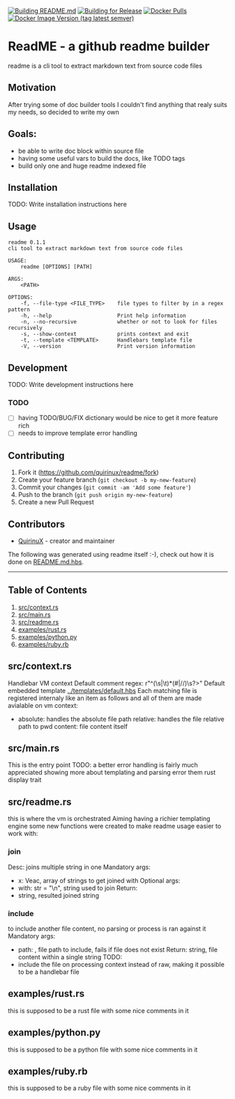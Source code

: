 [![Building README.md](https://github.com/quirinux/readme/actions/workflows/build-readme.yml/badge.svg)](https://github.com/quirinux/readme/actions/workflows/build-readme.yml)
[![Building for Release](https://github.com/quirinux/readme/actions/workflows/release.yml/badge.svg)](https://github.com/quirinux/readme/actions/workflows/release.yml)
[![Docker Pulls](https://img.shields.io/docker/pulls/quirinux/readme)](https://hub.docker.com/r/quirinux/readme)
[![Docker Image Version (tag latest semver)](https://img.shields.io/docker/v/quirinux/readme/latest)](https://hub.docker.com/r/quirinux/readme)

# ReadME - a github readme builder
readme is a cli tool to extract markdown text from source code files

## Motivation
After trying some of doc builder tools I couldn't find anything that realy suits my needs, so decided to write my own

## Goals:
- be able to write doc block within source file
- having some useful vars to build the docs, like TODO tags
- build only one and huge readme indexed file

## Installation

TODO: Write installation instructions here

## Usage

```
readme 0.1.1
cli tool to extract markdown text from source code files

USAGE:
    readme [OPTIONS] [PATH]

ARGS:
    <PATH>    

OPTIONS:
    -f, --file-type <FILE_TYPE>    file types to filter by in a regex pattern
    -h, --help                     Print help information
    -n, --no-recursive             whether or not to look for files recursively
    -s, --show-context             prints context and exit
    -t, --template <TEMPLATE>      Handlebars template file
    -V, --version                  Print version information

```

## Development

TODO: Write development instructions here

### TODO
- [ ] having TODO/BUG/FIX dictionary would be nice to get it more feature rich
- [ ] needs to improve template error handling

## Contributing

1. Fork it (<https://github.com/quirinux/readme/fork>)
2. Create your feature branch (`git checkout -b my-new-feature`)
3. Commit your changes (`git commit -am 'Add some feature'`)
4. Push to the branch (`git push origin my-new-feature`)
5. Create a new Pull Request

## Contributors

- [QuirinuX](https://github.com/quirinux) - creator and maintainer


The following was generated using readme itself :-), check out how it is done on [README.md.hbs](README.md.hbs).

---

## Table of Contents
1. [src/context.rs](#src/context.rs)
1. [src/main.rs](#src/main.rs)
1. [src/readme.rs](#src/readme.rs)
1. [examples/rust.rs](#examples/rust.rs)
1. [examples/python.py](#examples/python.py)
1. [examples/ruby.rb](#examples/ruby.rb)

## src/context.rs
Handlebar VM context
Default comment regex: r"^(\s|\t)*(#|//)\s?>"
Default embedded template [../templates/default.hbs](../templates/default.hbs)
Each matching file is registered internaly like an item as follows and all of them are made avialable on vm context:
- absolute: handles the absolute file path
relative: handles the file relative path to pwd
content: file content itself

## src/main.rs
This is the entry point
TODO: a better error handling is fairly much appreciated showing more about templating and parsing error them rust display trait

## src/readme.rs
this is where the vm is orchestrated
Aiming having a richier templating engine some new functions were created to make readme usage easier to work with:
### join
Desc: joins multiple string in one
Mandatory args:
- x: Veac<string>, array of strings to get joined with
Optional args:
- with: str = "\n", string used to join
Return:
- string, resulted joined string
### include
to include another file content, no parsing or process is ran against it
Mandatory args:
- path: <PathBuf>, file path to include, fails if file does not exist
Return:
string, file content within a single string
TODO:
- include the file on processing context instead of raw, making it possible to be a handlebar file

## examples/rust.rs
this is supposed to be a rust file with
some nice comments in it

## examples/python.py
this is supposed to be a python file with
some nice comments in it

## examples/ruby.rb
this is supposed to be a ruby file with
some nice comments in it



